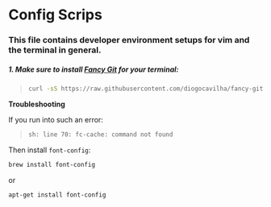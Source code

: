 # Config Scrips

### This file contains developer environment setups for vim and the terminal in general.


##### 1. Make sure to install [Fancy Git](https://github.com/diogocavilha/fancy-git) for your terminal:

> ```bash
> curl -sS https://raw.githubusercontent.com/diogocavilha/fancy-git/master/install.sh | sh
> ```

**Troubleshooting**

If you run into such an error:
> ```bash
> sh: line 70: fc-cache: command not found
> ```

Then install `font-config`:

```bash 
brew install font-config
```

or 

```bash
apt-get install font-config
```
